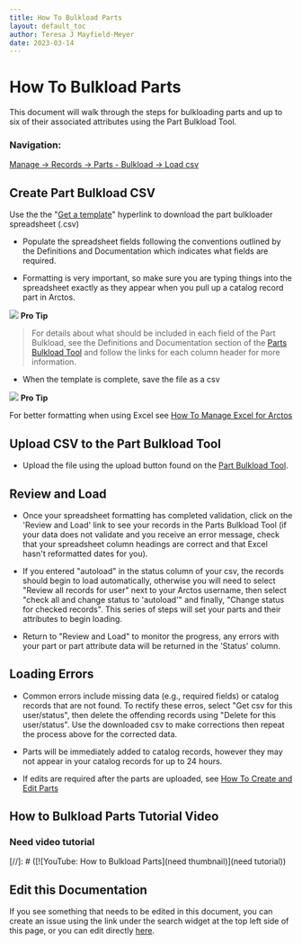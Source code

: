 ```yaml
---
title: How To Bulkload Parts
layout: default_toc
author: Teresa J Mayfield-Meyer
date: 2023-03-14
---
```


# How To Bulkload Parts

This document will walk through the steps for bulkloading parts and up to six of their associated attributes using the Part Bulkload Tool.

### Navigation: 
[Manage -> Records -> Parts - Bulkload -> Load csv](https://arctos.database.museum/tools/BulkloadParts.cfm?action=ld)

## Create Part Bulkload CSV

Use the the "[Get a template](https://arctos.database.museum/tools/BulkloadParts.cfm?action=makeTemplate)" hyperlink to download the part bulkloader spreadsheet (.csv)
 
* Populate the spreadsheet fields following the conventions outlined by the Definitions and Documentation which indicates what fields are required. 

* Formatting is very important, so make sure you are typing things into the spreadsheet exactly as they appear when you pull up a catalog record part in Arctos. 

![](https://raw.githubusercontent.com/ArctosDB/documentation-wiki/gh-pages/tutorial_images/Bear%20Pro.jpg) **Pro Tip**

> For details about what should be included in each field of the Part Bulkload, see the Definitions and Documentation section of the [Parts Bulkload Tool](https://arctos.database.museum/tools/BulkloadParts.cfm?action=ld) and follow the links for each column header for more information.  
 
* When the template is complete, save the file as a csv

![](https://raw.githubusercontent.com/ArctosDB/documentation-wiki/gh-pages/tutorial_images/Bear%20Pro.jpg) **Pro Tip**

For better formatting when using Excel see [How To Manage Excel for Arctos](https://handbook.arctosdb.org/how_to/How-to-Excel-for-Arctos.html)

## Upload CSV to the Part Bulkload Tool

* Upload the file using the upload button found on the [Part Bulkload Tool](https://arctos.database.museum/tools/BulkloadParts.cfm?action=ld).

## Review and Load

* Once your spreadsheet formatting has completed validation, click on the 'Review and Load' link to see your records in the Parts Bulkload Tool (if your data does not validate and you receive an error message, check that your spreadsheet column headings are correct and that Excel hasn't reformatted dates for you).

* If you entered "autoload" in the status column of your csv, the records should begin to load automatically, otherwise you will need to select "Review all records for user" next to your Arctos username, then select "check all and change status to 'autoload'" and finally, "Change status for checked records". This series of steps will set your parts and their attributes to begin loading.

* Return to "Review and Load" to monitor the progress, any errors with your part or part attribute data will be returned in the 'Status' column. 

## Loading Errors

* Common errors include missing data (e.g., required fields) or catalog records that are not found. To rectify these erros, select "Get csv for this user/status", then delete the offending records using "Delete for this user/status". Use the downloaded csv to make corrections then repeat the process above for the corrected data.

* Parts will be immediately added to catalog records, however they may not appear in your catalog records for up to 24 hours.

* If edits are required after the parts are uploaded, see [How To Create and Edit Parts](https://handbook.arctosdb.org/how_to/How-to-Create-and-Edit-Parts.html)  

## How to Bulkload Parts Tutorial Video

### Need video tutorial
[//]: # ([![YouTube: How to Bulkload Parts](need thumbnail)](need tutorial))

## Edit this Documentation

If you see something that needs to be edited in this document, you can create an issue using the link under the search widget at the top left side of this page, or you can edit directly <a href="https://github.com/ArctosDB/documentation-wiki/edit/gh-pages/_how_to/How-to-Bulkload-Parts.markdown" target="_blank">here</a>.
